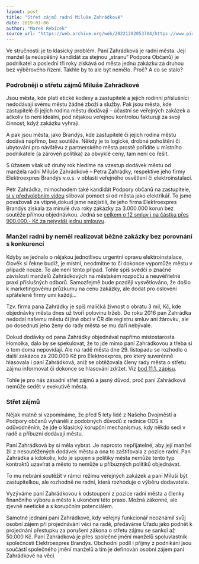 ```yaml
---
layout: post
title: "Střet zájmů radní Miluše Zahrádkové"
date: 2019-01-06
author: "Marek Rebicek"
source_url: "https://web.archive.org/web/20221202053704/https://www.piratibrandys.cz/clanek/2019-01-06-stret-zajmu-radni-miluse-zahradkove"
---
```

Ve stručnosti: je to klasický problém. Paní Zahrádková je radní města. Její manžel (a neúspěšný kandidát za stejnou „stranu“ Podpora Občanů) je podnikatel a poslední tři roky získává od města jednu zakázku za druhou bez výběrového řízení. Takhle by to ale být nemělo. Proč?  A co se stalo?

### Podrobněji o střetu zájmů Miluše Zahrádkové

Jsou města, kde platí etické kodexy a zastupitelé a jejich rodinní  příslušníci nedodávají svému městu žádné zboží a služby. Pak jsou města,  kde zastupitelé či jejich rodina městu dodávají – účastní se  veřejných  zakázek a ačkoliv to není ideální, pod nějakou veřejnou kontrolou  fakturují za svojí činnost, když zakázku vyhrají.

A pak jsou města,  jako Brandýs, kde zastupitelé či jejich rodina městu dodává napřímo, bez  soutěže. Někdy je to logické, drobné pohoštění či ubytování pro návštěvu z  partnerského města prostě pořídíte u místního podnikatele (a zároveň politika) za obvyklé  ceny, tam není co řešit.

S úžasem však už druhý rok hledíme na vzestup dodávek městu  od manžela radní Miluše Zahrádkové – Petra Zahrádky, respektive jeho  firmy Elektroexpres Brandýs v.o.s. v oblasti veřejného osvětlení či  elektroinstalací.

Petr Zahrádka, mimochodem také kandidát Podpory občanů na zastupitele, [si v předvolebním videu](https://www.facebook.com/podporaobcanu/videos/299893403939807/) sliboval pomoct si od města jako elektrikář. To jsme považovali za  vtipné,dokud jsme nezjistili, že jeho firma Elektroexpres Brandýs  získala za minulé dva roky zakázky za 3.000.000 korun bez soutěže přímou  objednávkou. Jedná se [celkem o 12 smluv i na částku přes 900.000,- Kč za nejvyšší jednu smlouvu](https://www.hlidacstatu.cz/Subjekt/45149364).

### Manžel radní by neměl realizovat běžné zakázky bez porovnání s konkurencí

Kdyby se jednalo o nějakou jednotlivou urgentní opravu  elektroinstalace, člověk si řekne budiž, je místní, neodmítne to či dokonce vypomůže městu v případě nouze. To ale není tento případ.  Tohle spíš svědčí o značné závislosti manželů Zahrádkových na městském  rozpočtu a neuvěřitelné praxi příslušných odborů. Samozřejmě bude později vysvětlováno, že došlo k marketingovému průzkumu na cenu zakázky, ale dodat  pro oslovení spřátelené firmy umí každý…

Tzv. firma pana Zahrádky je spíš maličká živnost o obratu 3 mil, Kč, kde objednávky města dnes už tvoří polovinu tržeb. Do roku 2016 pan Zahrádka nedodal našemu městu či jiné obci v ČR dle  registru smluv ani žárovku, ale po dosednutí jeho ženy do rady města se  mu daří nebývale.

Dokud dodávky od pana Zahrádky objednával napřímo  místostarosta Homolka, dalo by se spekulovat, že to jde mimo paní  Zahrádkovou a třeba si o tom doma nepovídají. Ale na radě města dne 29.  listopadu se rozhodlo o další zakázce za 200.000 Kč pro Elektroexpres,  pro který suverénně hlasovala i paní Zahrádková, aniž se obtěžovala  členy rady města o střetu zájmu informovat či dokonce se hlasování  zdržet. Viz [bod 11.1. zápisu](https://www.brandysko.cz/assets/File.ashx?id_org=904&id_dokumenty=49890).

Tohle je pro nás zásadní střet zájmů a jasný důvod, proč paní Zahrádková nemůže sedět v exekutivě města.

### Střet zájmů

Nějak matně si vzpomínáme, že před 5 lety lidé z Našeho Dvojměstí a  Podpory občanů vyháněli z podobných důvodů z radnice ODS s odůvodněním, že jde o klasický  korupční mechanismus, kdy někdo sedí v radě a příbuzní dodávají  městu.

Paní Zahrádková by si měla vybrat. Je naprosto  nepřijatelné, aby její manžel žil z nesoutěžených dodávek městu a ona to  zaštiťovala z pozice radní. Pan Zahrádka a kdokoliv, kdo je spojen s  politiky města nemůže tento typ kontraktů uzavírat a město to nemůže u  příbuzných politiků objednávat.

To mu nebrání soutěžit v rámci režimu  veřejných zakázek a paní Miluši být zastupitelkou, ale rozhodně ne  radní, která rozhoduje o výběru dodavatele.

Vyzýváme paní  Zahrádkovou k odstoupení z pozice radní města a členky finančního výboru  a město k ukončení této praxe. Možná zákonné, ale zjevně neetické a s  korupčním potenciálem.

Samotné jednání paní Zahrádkové, kdy veřejný  funkcionář neoznámil svůj osobní zájem při projednávání věci na radě,  předáváme Úřadu jako podnět k projednání přestupku za porušení zákona o  střetu zájmu se sankcí až 50.000 Kč. Paní Zahrádková je přes společné jmění manželů spoluvlastník  společnosti Elektroexpres Brandýs. Obchodní podíl i příjmy z podnikání  jsou součástí společného jmění manželů a tím je definován osobní zájem  paní Zahrádkové na věci.


